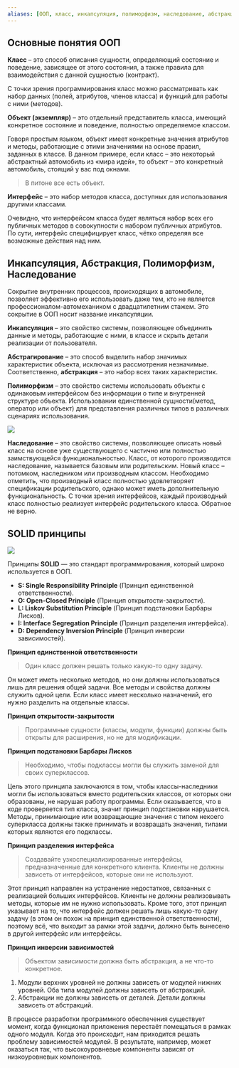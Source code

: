 ```yaml
---
aliases: [ООП, класс, инкапсуляция, полиморфизм, наследование, абстракция, SOLID]
---
```


## Основные понятия ООП
**Класс** – это способ описания сущности, определяющий состояние и поведение, зависящее от этого состояния, а также правила для взаимодействия с данной сущностью (контракт).  
  
С точки зрения программирования класс можно рассматривать как набор данных (полей, атрибутов, членов класса) и функций для работы с ними (методов).

**Объект (экземпляр)** – это отдельный представитель класса, имеющий конкретное состояние и поведение, полностью определяемое классом.  
  
Говоря простым языком, объект имеет конкретные значения атрибутов и методы, работающие с этими значениями на основе правил, заданных в классе. В данном примере, если класс – это некоторый абстрактный автомобиль из «мира идей», то объект – это конкретный автомобиль, стоящий у вас под окнами.
> В питоне все есть объект.

**Интерфейс** – это набор методов класса, доступных для использования другими классами.  
  
Очевидно, что интерфейсом класса будет являться набор всех его публичных методов в совокупности с набором публичных атрибутов. По сути, интерфейс специфицирует класс, чётко определяя все возможные действия над ним.

## Инкапсуляция, Абстракция,  Полиморфизм, Наследование
Сокрытие внутренних процессов, происходящих в автомобиле, позволяет эффективно его использовать даже тем, кто не является профессионалом-автомехаником с двадцатилетним стажем. Это сокрытие в ООП носит название инкапсуляции.

**Инкапсуляция** – это свойство системы, позволяющее объединить данные и методы, работающие с ними, в классе и скрыть детали реализации от пользователя.

**Абстрагирование** – это способ выделить набор значимых характеристик объекта, исключая из рассмотрения незначимые. Соответственно, **абстракция** – это набор всех таких характеристик.

**Полиморфизм** – это свойство системы использовать объекты с одинаковым интерфейсом без информации о типе и внутренней структуре объекта. Использовании единственной сущности(метод, оператор или объект) для представления различных типов в различных сценариях использования.

![](https://habrastorage.org/r/w1560/getpro/habr/upload_files/d02/7a3/0fa/d027a30faacfbb0f35e4f7e62656535c.png)

**Наследование** – это свойство системы, позволяющее описать новый класс на основе уже существующего с частично или полностью заимствующейся функциональностью. Класс, от которого производится наследование, называется базовым или родительским. Новый класс – потомком, наследником или производным классом.
Необходимо отметить, что производный класс полностью удовлетворяет спецификации родительского, однако может иметь дополнительную функциональность. С точки зрения интерфейсов, каждый производный класс полностью реализует интерфейс родительского класса. Обратное не верно.

## SOLID принципы

![](https://habrastorage.org/r/w1560/webt/z5/b2/h8/z5b2h8gaf28pjknnrjz3tpjlfui.jpeg)

Принципы **SOLID** — это стандарт программирования, который широко используется в ООП.

-   **S: Single Responsibility Principle** (Принцип единственной ответственности).
-   **O: Open-Closed Principle** (Принцип открытости-закрытости).
-   **L: Liskov Substitution Principle** (Принцип подстановки Барбары Лисков).
-   **I: Interface Segregation Principle** (Принцип разделения интерфейса).
-   **D: Dependency Inversion Principle** (Принцип инверсии зависимостей).

**Принцип единственной ответственности**
> Один класс должен решать только какую-то одну задачу. 

Он может иметь несколько методов, но они должны использоваться лишь для решения общей задачи. Все методы и свойства должны служить одной цели. Если класс имеет несколько назначений, его нужно разделить на отдельные классы.

**Принцип открытости-закрытости**
> Программные сущности (классы, модули, функции) должны быть открыты для расширения, но не для модификации.

**Принцип подстановки Барбары Лисков**
> Необходимо, чтобы подклассы могли бы служить заменой для своих суперклассов.

Цель этого принципа заключаются в том, чтобы классы-наследники могли бы использоваться вместо родительских классов, от которых они образованы, не нарушая работу программы. Если оказывается, что в коде проверяется тип класса, значит принцип подстановки нарушается.
Методы, принимающие или возвращающие значения с типом некоего суперкласса  должны также принимать и возвращать значения, типами которых являются его подклассы.

**Принцип разделения интерфейса**
> Создавайте узкоспециализированные интерфейсы, предназначенные для конкретного клиента. Клиенты не должны зависеть от интерфейсов, которые они не используют.

Этот принцип направлен на устранение недостатков, связанных с реализацией больших интерфейсов.
Клиенты не должны реализовывать методы, которые им не нужно использовать. Кроме того, этот принцип указывает на то, что интерфейс должен решать лишь какую-то одну задачу (в этом он похож на принцип единственной ответственности), поэтому всё, что выходит за рамки этой задачи, должно быть вынесено в другой интерфейс или интерфейсы.

**Принцип инверсии зависимостей**
> Объектом зависимости должна быть абстракция, а не что-то конкретное.

1.  Модули верхних уровней не должны зависеть от модулей нижних уровней. Оба типа модулей должны зависеть от абстракций.
2.  Абстракции не должны зависеть от деталей. Детали должны зависеть от абстракций.

В процессе разработки программного обеспечения существует момент, когда функционал приложения перестаёт помещаться в рамках одного модуля. Когда это происходит, нам приходится решать проблему зависимостей модулей. В результате, например, может оказаться так, что высокоуровневые компоненты зависят от низкоуровневых компонентов.